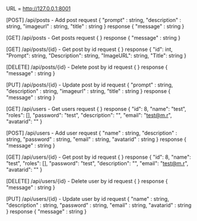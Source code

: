 URL = http://127.0.0.1:8001

[POST] /api/posts - Add post
request {
    "prompt" : string,
    "description" : string,
    "imageurl" : string,
    "title" : string
}
response { "message" : string }

[GET] /api/posts - Get posts
request { }
response { "message" : string }

[GET] /api/posts/{id} - Get post by id
request { }
response {
	"id": int,
    "Prompt": string,
    "Description": string,
    "ImageURL": string,
    "Title": string
}

[DELETE] /api/posts/{id} - Delete post by id
request { }
response { "message" : string }

[PUT] /api/posts/{id} - Update post by id
request {
	"prompt" : string,
    "description" : string,
    "imageurl" : string,
    "title" : string
}
response { "message" : string }

[GET] /api/users - Get users
request { }
response {
	"id": 8,
    "name": "test",
    "roles": [],
    "password": "test",
    "description": "",
    "email": "test@m.r",
    "avatarid": ""
}

[POST] /api/users - Add user
request {
    "name" : string,
    "description" : string,
    "password" : string,
    "email" : string,
    "avatarid" : string
}
response { "message" : string }

[GET] /api/users/{id} - Get post by id
request { }
response {
	"id": 8,
    "name": "test",
    "roles": [],
    "password": "test",
    "description": "",
    "email": "test@m.r",
    "avatarid": ""
}

[DELETE] /api/users/{id} - Delete user by id
request { }
response { "message" : string }

[PUT] /api/users/{id} - Update user by id
request {
	"name" : string,
    "description" : string,
    "password" : string,
    "email" : string,
    "avatarid" : string
}
response { "message" : string }